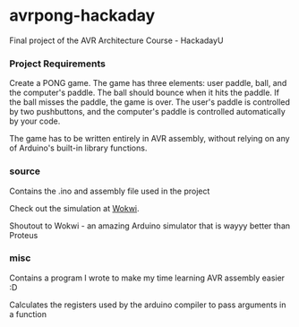 # avrpong-hackaday
Final project of the AVR Architecture Course - HackadayU

### Project Requirements

Create a PONG game. The game has three elements: user paddle, ball, and the computer's paddle. The ball should bounce when it hits the paddle. If the ball misses the paddle, the game is over. The user's paddle is controlled by two pushbuttons, and the computer's paddle is controlled automatically by your code.

The game has to be written entirely in AVR assembly, without relying on any of Arduino's built-in library functions.

### source
Contains the .ino and assembly file used in the project

Check out the simulation at [Wokwi](https://wokwi.com/arduino/projects/291850570244817417).

Shoutout to Wokwi - an amazing Arduino simulator that is wayyy better than Proteus

### misc
Contains a program I wrote to make my time learning AVR assembly easier :D

Calculates the registers used by the arduino compiler to pass arguments in a function
